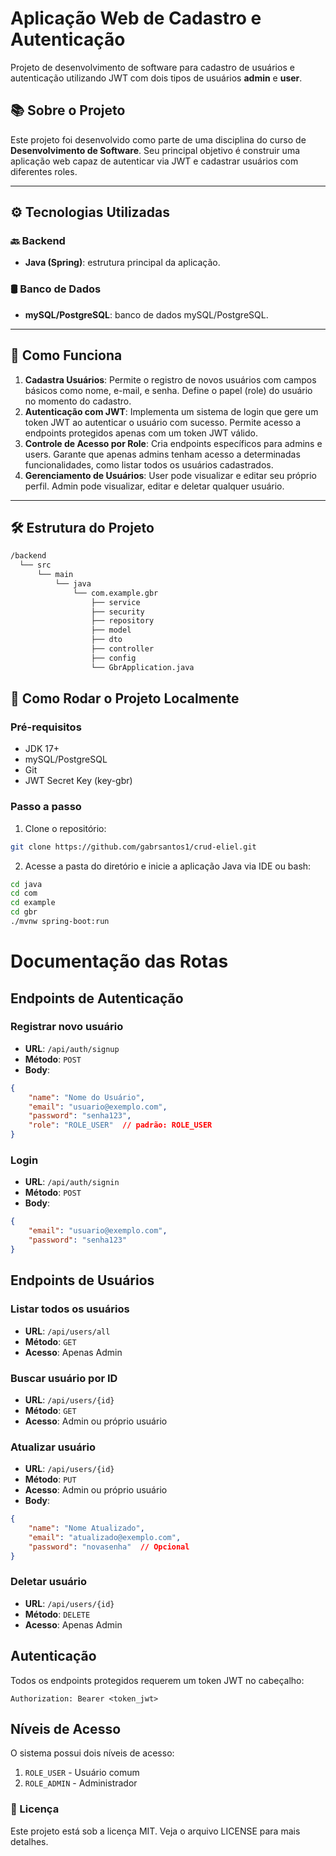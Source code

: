 # Aplicação Web de Cadastro e Autenticação

Projeto de desenvolvimento de software para cadastro de usuários e autenticação
utilizando JWT com dois tipos de usuários **admin** e **user**.

## 📚 Sobre o Projeto

Este projeto foi desenvolvido como parte de uma disciplina do curso de **Desenvolvimento de Software**. Seu principal objetivo é construir uma aplicação web capaz de autenticar via JWT e cadastrar usuários com diferentes roles.

---

## ⚙️ Tecnologias Utilizadas

### 🔙 Backend
- **Java (Spring)**: estrutura principal da aplicação.

### 🛢️ Banco de Dados
- **mySQL/PostgreSQL**: banco de dados mySQL/PostgreSQL.

---

## 🧠 Como Funciona

1. **Cadastra Usuários**: Permite o registro de novos usuários com campos básicos como nome, e-mail, e senha. Define o papel (role) do usuário no momento do cadastro.
2. **Autenticação com JWT**: Implementa um sistema de login que gere um token JWT ao autenticar o usuário com sucesso. Permite acesso a endpoints protegidos apenas com um token JWT válido.
3. **Controle de Acesso por Role**: Cria endpoints específicos para admins e users. Garante que apenas admins tenham acesso a determinadas funcionalidades, como listar todos os usuários cadastrados.
4. **Gerenciamento de Usuários**: User pode visualizar e editar seu próprio perfil. Admin pode visualizar, editar e deletar qualquer usuário.

---

## 🛠️ Estrutura do Projeto

```bash
/backend
  └── src
      └── main
          └── java
              └── com.example.gbr
                  ├── service
                  ├── security
                  ├── repository
                  ├── model
                  ├── dto
                  ├── controller
                  ├── config
                  └── GbrApplication.java

```

## 🚀 Como Rodar o Projeto Localmente

### Pré-requisitos

- JDK 17+
- mySQL/PostgreSQL
- Git
- JWT Secret Key (key-gbr)
### Passo a passo

1. Clone o repositório:
```bash
git clone https://github.com/gabrsantos1/crud-eliel.git
```

2. Acesse a pasta do diretório e inicie a aplicação Java via IDE ou bash:
```bash
cd java
cd com
cd example
cd gbr
./mvnw spring-boot:run
```

# Documentação das Rotas

## Endpoints de Autenticação

### Registrar novo usuário
- **URL**: `/api/auth/signup`
- **Método**: `POST`
- **Body**:
```json
{
    "name": "Nome do Usuário",
    "email": "usuario@exemplo.com",
    "password": "senha123",
    "role": "ROLE_USER"  // padrão: ROLE_USER
}
```

### Login
- **URL**: `/api/auth/signin`
- **Método**: `POST`
- **Body**:
```json
{
    "email": "usuario@exemplo.com",
    "password": "senha123"
}
```

## Endpoints de Usuários

### Listar todos os usuários
- **URL**: `/api/users/all`
- **Método**: `GET`
- **Acesso**: Apenas Admin

### Buscar usuário por ID
- **URL**: `/api/users/{id}`
- **Método**: `GET`
- **Acesso**: Admin ou próprio usuário

### Atualizar usuário
- **URL**: `/api/users/{id}`
- **Método**: `PUT`
- **Acesso**: Admin ou próprio usuário
- **Body**:
```json
{
    "name": "Nome Atualizado",
    "email": "atualizado@exemplo.com",
    "password": "novasenha"  // Opcional
}
```

### Deletar usuário
- **URL**: `/api/users/{id}`
- **Método**: `DELETE`
- **Acesso**: Apenas Admin

## Autenticação

Todos os endpoints protegidos requerem um token JWT no cabeçalho:
```
Authorization: Bearer <token_jwt>
```

## Níveis de Acesso

O sistema possui dois níveis de acesso:
1. `ROLE_USER` - Usuário comum
2. `ROLE_ADMIN` - Administrador

### 📝 Licença
Este projeto está sob a licença MIT. Veja o arquivo LICENSE para mais detalhes.
